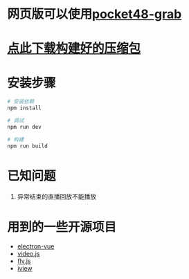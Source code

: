 # 网页版可以使用[pocket48-grab](https://github.com/xsaiting/pocket48-grab/)

# [点此下载构建好的压缩包](https://github.com/Jarvay/48live-electron/releases)

# 安装步骤
``` bash
# 安装依赖
npm install

# 调试
npm run dev

# 构建
npm run build
```

# 已知问题
1. 异常结束的直播回放不能播放

# 用到的一些开源项目
* [electron-vue](https://github.com/SimulatedGREG/electron-vue)
* [video.js](https://github.com/videojs/video.js)
* [flv.js](https://github.com/Bilibili/flv.js)
* [iview](https://github.com/iview/iview)

